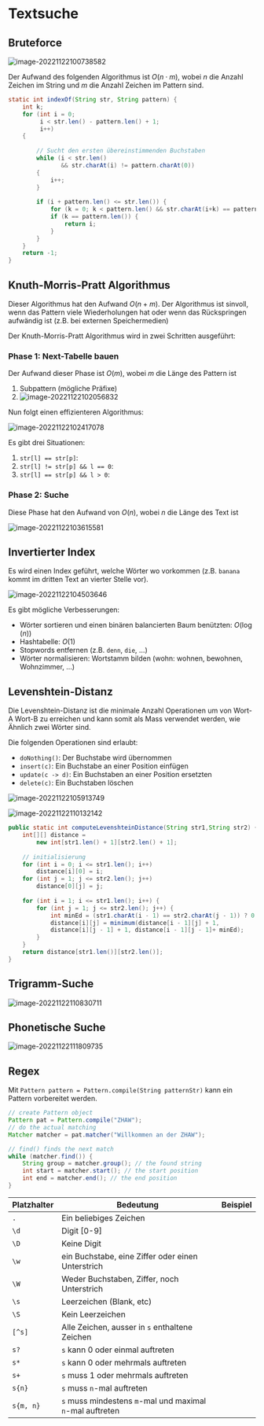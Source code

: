 # Textsuche

## Bruteforce

![image-20221122100738582](res/image-20221122100738582.png)

Der Aufwand des folgenden Algorithmus ist $O(n\cdot m)$, wobei $n$ die Anzahl Zeichen im String und $m$ die Anzahl Zeichen im Pattern sind.

```java
static int indexOf(String str, String pattern) {
    int k;
    for (int i = 0; 
         i < str.len() - pattern.len() + 1; 
         i++) 
    {
        
        // Sucht den ersten übereinstimmenden Buchstaben
        while (i < str.len() 
               && str.charAt(i) != pattern.charAt(0)) 
        {
            i++;
        }
        
        if (i + pattern.len() <= str.len()) {
       		for (k = 0; k < pattern.len() && str.charAt(i+k) == pattern.charAt(k); k++) {}
        	if (k == pattern.len()) {
                return i;
            }
        }
    }
    return -1;
}
```

## Knuth-Morris-Pratt Algorithmus

Dieser Algorithmus hat den Aufwand $O(n+m)$. Der Algorithmus ist sinvoll, wenn das Pattern viele Wiederholungen hat oder wenn das Rückspringen aufwändig ist (z.B. bei externen Speichermedien)

Der Knuth-Morris-Pratt Algorithmus wird in zwei Schritten ausgeführt:

### Phase 1: Next-Tabelle bauen

Der Aufwand dieser Phase ist $O(m)$, wobei $m$ die Länge des Pattern ist

1. Subpattern (mögliche Präfixe)
2. 
   ![image-20221122102056832](res/image-20221122102056832.png)

Nun folgt einen effizienteren Algorithmus:

![image-20221122102417078](res/image-20221122102417078.png)

Es gibt drei Situationen:

1. `str[l] == str[p]`:
2. `str[l] != str[p] && l == 0`:
3. `str[l] == str[p] && l > 0`:

### Phase 2: Suche

Diese Phase hat den Aufwand von $O(n)$, wobei $n$ die Länge des Text ist

![image-20221122103615581](res/image-20221122103615581.png)

## Invertierter Index

Es wird einen Index geführt, welche Wörter wo vorkommen (z.B. `banana` kommt im dritten Text an vierter Stelle vor).

![image-20221122104503646](res/image-20221122104503646.png)

Es gibt mögliche Verbesserungen:

* Wörter sortieren und einen binären balancierten Baum benützten: $O(\log(n))$
* Hashtabelle: $O(1)$
* Stopwords entfernen (z.B. `denn`, `die`, ...)
* Wörter normalisieren: Wortstamm bilden (wohn: wohnen, bewohnen, Wohnzimmer, ...)

## Levenshtein-Distanz

Die Levenshtein-Distanz ist die minimale Anzahl Operationen um von Wort-A Wort-B zu erreichen und kann somit als Mass verwendet werden, wie Ähnlich zwei Wörter sind.

Die folgenden Operationen sind erlaubt:

* `doNothing()`: Der Buchstabe wird übernommen
* `insert(c)`: Ein Buchstabe an einer Position einfügen
* `update(c -> d)`: Ein Buchstaben an einer Position ersetzten
* `delete(c)`: Ein Buchstaben löschen

![image-20221122105913749](res/image-20221122105913749.png)

![image-20221122110132142](res/image-20221122110132142.png)

```java
public static int computeLevenshteinDistance(String str1,String str2) {
	int[][] distance = 
        new int[str1.len() + 1][str2.len() + 1];
    
    // initialisierung
	for (int i = 0; i <= str1.len(); i++)
        distance[i][0] = i;
    for (int j = 1; j <= str2.len(); j++) 
        distance[0][j] = j;
    
    for (int i = 1; i <= str1.len(); i++) {
		for (int j = 1; j <= str2.len(); j++) {
            int minEd = (str1.charAt(i - 1) == str2.charAt(j - 1)) ? 0 : 1;
			distance[i][j] = minimum(distance[i - 1][j] + 1,
			distance[i][j - 1] + 1, distance[i - 1][j - 1]+ minEd);
        }
    }
    return distance[str1.len()][str2.len()];
}
```

## Trigramm-Suche

![image-20221122110830711](res/image-20221122110830711.png)

## Phonetische Suche

![image-20221122111809735](res/image-20221122111809735.png)

## Regex

Mit `Pattern pattern = Pattern.compile(String patternStr)` kann ein Pattern vorbereitet werden.

```java
// create Pattern object
Pattern pat = Pattern.compile("ZHAW");
// do the actual matching
Matcher matcher = pat.matcher("Willkommen an der ZHAW");

// find() finds the next match
while (matcher.find()) {
    String group = matcher.group(); // the found string
    int start = matcher.start(); // the start position
    int end = matcher.end(); // the end position
}
```

| Platzhalter | Bedeutung                                                 | Beispiel |
| ----------- | --------------------------------------------------------- | -------- |
| `.`         | Ein beliebiges Zeichen                                    |          |
| `\d`        | Digit [0-9]                                               |          |
| `\D`        | Keine Digit                                               |          |
| `\w`        | ein Buchstabe, eine Ziffer oder einen Unterstrich         |          |
| `\W`        | Weder Buchstaben, Ziffer, noch Unterstrich                |          |
| `\s`        | Leerzeichen (Blank, etc)                                  |          |
| `\S`        | Kein Leerzeichen                                          |          |
| `[^s]`      | Alle Zeichen, ausser in `s` enthaltene Zeichen            |          |
| `s?`        | `s` kann 0 oder einmal auftreten                          |          |
| `s*`        | `s` kann 0 oder mehrmals auftreten                        |          |
| `s+`        | `s` muss 1 oder mehrmals auftreten                        |          |
| `s{n}`      | `s` muss `n`-mal auftreten                                |          |
| `s{m, n}`   | `s` muss mindestens `m`-mal und maximal `n`-mal auftreten |          |

